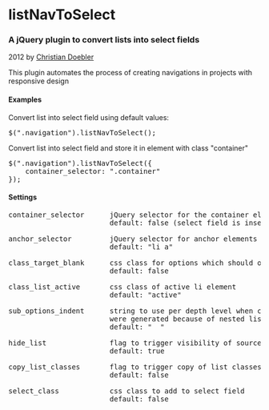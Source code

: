 listNavToSelect
================

### A jQuery plugin to convert lists into select fields

2012 by [Christian Doebler](http://www.christian-doebler.net/)

This plugin automates the process of creating navigations in
projects with responsive design


#### Examples

Convert list into select field using default values:
<pre>
$(".navigation").listNavToSelect();
</pre>

Convert list into select field and store it in element with class "container"
<pre>
$(".navigation").listNavToSelect({
	container_selector: ".container"
});
</pre>


#### Settings
<pre>
container_selector      jQuery selector for the container element for the select field
                        default: false (select field is inserted before list)

anchor_selector         jQuery selector for anchor elements in source list
                        default: "li a"

class_target_blank      css class for options which should open a new window
                        default: false

class_list_active       css class of active li element
						default: "active"

sub_options_indent      string to use per depth level when creation sub options which
                        were generated because of nested lists
                        default: "&nbsp;&nbsp;"

hide_list               flag to trigger visibility of source list
                        default: true

copy_list_classes       flag to trigger copy of list classes to select field
                        default: false

select_class            css class to add to select field
                        default: false
</pre>
